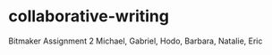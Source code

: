 collaborative-writing
=====================

Bitmaker Assignment 2 Michael, Gabriel, Hodo, Barbara, Natalie, Eric
